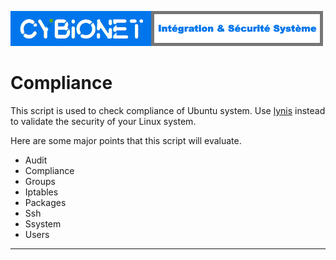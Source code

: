  ![alt text][logo]


# Compliance
This script is used to check compliance of Ubuntu system. Use [lynis](https://github.com/CISOfy/Lynis) instead to validate the security of your Linux system.

Here are some major points that this script will evaluate.

- Audit
- Compliance
- Groups
- Iptables
- Packages
- Ssh
- Ssystem
- Users

---
[logo]: ./md/logo.png "Cybionet"
